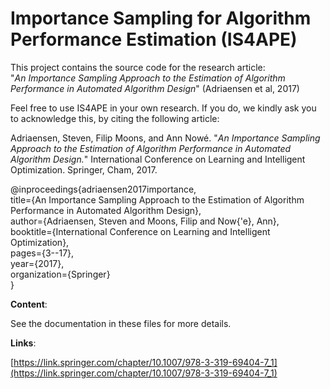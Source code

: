 # Importance Sampling for Algorithm Performance Estimation (IS4APE)

This project contains the source code for the research article: <br />
"*An Importance Sampling Approach to the Estimation of Algorithm Performance in Automated Algorithm Design*" (Adriaensen et al, 2017)

Feel free to use IS4APE in your own research.
If you do, we kindly ask you to acknowledge this, by citing the following article:

Adriaensen, Steven, Filip Moons, and Ann Nowé. "*An Importance Sampling Approach to the Estimation of Algorithm Performance in Automated Algorithm Design.*" International Conference on Learning and Intelligent Optimization. Springer, Cham, 2017.

@inproceedings{adriaensen2017importance, <br /> 
  title={An Importance Sampling Approach to the Estimation of Algorithm Performance in Automated Algorithm Design}, <br /> 
  author={Adriaensen, Steven and Moons, Filip and Now{\'e}, Ann}, <br /> 
  booktitle={International Conference on Learning and Intelligent Optimization}, <br /> 
  pages={3--17}, <br /> 
  year={2017}, <br /> 
  organization={Springer} <br /> 
}


**Content**:

See the documentation in these files for more details.

**Links**:

[https://link.springer.com/chapter/10.1007/978-3-319-69404-7_1](https://link.springer.com/chapter/10.1007/978-3-319-69404-7_1)

